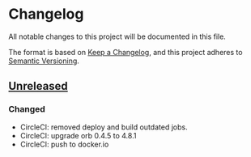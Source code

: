 # Changelog

All notable changes to this project will be documented in this file.

The format is based on [Keep a Changelog](https://keepachangelog.com/en/1.0.0/),
and this project adheres to [Semantic Versioning](https://semver.org/spec/v2.0.0.html).

## [Unreleased]

### Changed

- CircleCI: removed deploy and build outdated jobs.
- CircleCI: upgrade orb 0.4.5 to 4.8.1
- CircleCI: push to docker.io

[Unreleased]: https://github.com/giantswarm/REPOSITORY_NAME/tree/master
